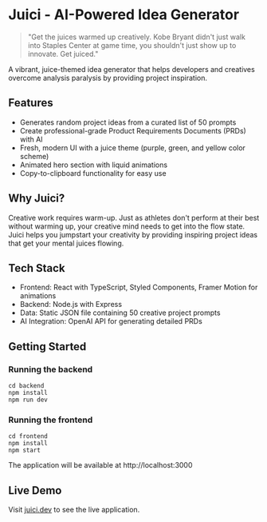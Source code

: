 # Juici - AI-Powered Idea Generator

> "Get the juices warmed up creatively. Kobe Bryant didn't just walk into Staples Center at game time, you shouldn't just show up to innovate. Get juiced."

A vibrant, juice-themed idea generator that helps developers and creatives overcome analysis paralysis by providing project inspiration.

## Features

- Generates random project ideas from a curated list of 50 prompts
- Create professional-grade Product Requirements Documents (PRDs) with AI
- Fresh, modern UI with a juice theme (purple, green, and yellow color scheme)
- Animated hero section with liquid animations
- Copy-to-clipboard functionality for easy use

## Why Juici?

Creative work requires warm-up. Just as athletes don't perform at their best without warming up, your creative mind needs to get into the flow state. Juici helps you jumpstart your creativity by providing inspiring project ideas that get your mental juices flowing.

## Tech Stack

- Frontend: React with TypeScript, Styled Components, Framer Motion for animations
- Backend: Node.js with Express
- Data: Static JSON file containing 50 creative project prompts
- AI Integration: OpenAI API for generating detailed PRDs

## Getting Started

### Running the backend

```
cd backend
npm install
npm run dev
```

### Running the frontend

```
cd frontend
npm install
npm start
```

The application will be available at http://localhost:3000

## Live Demo

Visit [juici.dev](https://juici.dev) to see the live application. 